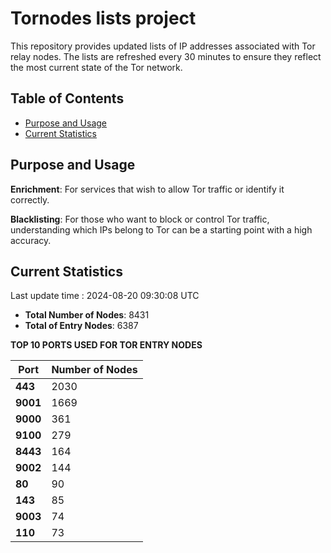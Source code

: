 # Tornodes lists project

This repository provides updated lists of IP addresses associated with Tor relay nodes. The lists are refreshed every 30 minutes to ensure they reflect the most current state of the Tor network.

## Table of Contents

- [Purpose and Usage](#purpose-and-usage)
- [Current Statistics](#current-statistics)


## Purpose and Usage

**Enrichment**: For services that wish to allow Tor traffic or identify it correctly.

**Blacklisting**: For those who want to block or control Tor traffic, understanding which IPs belong to Tor can be a starting point with a high accuracy.

## Current Statistics

Last update time : 2024-08-20 09:30:08 UTC

- **Total Number of Nodes**: 8431
- **Total of Entry Nodes**: 6387

**TOP 10 PORTS USED FOR TOR ENTRY NODES**

| **Port** | **Number of Nodes** |
|------|-----------------|
| **443**   | 2030  |
| **9001**   | 1669  |
| **9000**   | 361  |
| **9100**   | 279  |
| **8443**   | 164  |
| **9002**   | 144  |
| **80**   | 90  |
| **143**   | 85  |
| **9003**   | 74  |
| **110**   | 73  |

